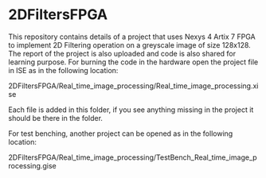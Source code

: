 # 2DFiltersFPGA

This repository contains details of a project that uses Nexys 4 Artix 7 FPGA to implement 2D Filtering operation on a greyscale image of size 128x128. The report of the project is also uploaded and code is also shared for learning purpose. For burning the code in the hardware open the project file in ISE as in the following location:

2DFiltersFPGA/Real_time_image_processing/Real_time_image_processing.xise

Each file is added in this folder, if you see anything missing in the project it should be there in the folder.

For test benching, another project can be opened as in the following location:

2DFiltersFPGA/Real_time_image_processing/TestBench_Real_time_image_processing.gise
